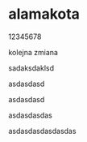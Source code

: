 # alamakota

12345678

kolejna zmiana

sadaksdaklsd


asdasdasd


asdasdasd


asdasdasdas


asdasdasdasdasdas